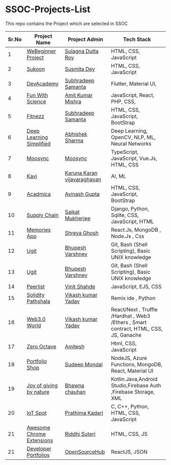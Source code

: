 # SSOC-Projects-List

This repo contains the Project which are selected in SSOC 

| **Sr.No** | **Project Name** | **Project Admin** | **Tech Stack** |
|---|---|---|---|
| 1 | [WeBeginner Project](https://github.com/Sulagna-Dutta-Roy/Webeginner-projects) | [Sulagna Dutta Roy](https://twitter.com/SulagnaDuttaRo1) | HTML, CSS, JavaScript |
| 2 | [Sukoon](https://github.com/Susmita-Dey/Sukoon) | [ Susmita Dey ](https://www.linkedin.com/in/susmita-dey-15a15a210/) |HTML, CSS, JavaScript |
| 3 | [DevAcademy](https://github.com/Subhradeep10/DevAcademy) | [Subhradeep Samanta](https://github.com/Subhradeep10) | Flutter, Material UI, |
| 4 | [Fun With Science](https://github.com/Tech-N-Science/FunwithScience) | [Amit Kumar Mishra](https://www.linkedin.com/in/amit-kumar-mishra-28122a193) | JavaScript, React, PHP, CSS, |
| 5 | [Fitnezz](https://github.com/Subhradeep10/Fitnezz) | [Subhradeep Samanta](https://github.com/Subhradeep10) | HTML, CSS, JavaScript, BootStrap | 
| 6 | [Deep Learning Simplified](https://github.com/abhisheks008/DL-Simplified)| [Abhishek Sharma](https://www.linkedin.com/in/abhishek-sharma-aa06a9183/) |  Deep Learning, OpenCV, NLP, ML, Neural Networks |
| 7 | [Moosync](https://github.com/Moosync) | [Moosync](https://github.com/Moosync) | TypeScript, JavaScript, Vue.Js, HTML, CSS |
| 8 | [Kavi](https://github.com/karunakaran186/KAVI-voice-Assitant) | [Karuna Karan vijayaraghavan](https://www.linkedin.com/in/karuna-karan-vijayaraghavan-622a2a218/) | AI, ML |
| 9 | [Acadmica](https://github.com/tier3guy/Acadmica)| [Avinash Gupta](https://www.linkedin.com/in/avinash-gupta-3321041ba/) | HTML, CSS, JavaScript, BootStrap |
| 10 | [Supply Chain](https://github.com/7saikat7/supply_chain)| [ Saikat Mukherjee ](https://www.linkedin.com/in/saikat-mukherjee-616534191/) | Django, Python, Sqlite, CSS, JavaScript, HTML |
| 11 | [Memories App](https://github.com/shreya024/MemoriesApp/tree/ssoc)| [ Shreya Ghosh ](https://twitter.com/ShreyaG35957150) | React.Js, MongoDB , Node.Js , Css |
| 12 | [Ugit](https://github.com/Bhupesh-V/ugit)| [ Bhupesh Varshney ](https://bhupesh.me/about/) | Git, Bash (Shell Scripting), Basic UNIX knowledge |
| 13 | [Ugit](https://github.com/Bhupesh-V/ugit)| [ Bhupesh Varshney ](https://bhupesh.me/about/) | Git, Bash (Shell Scripting), Basic UNIX knowledge |
| 14 | [Peerlist](https://github.com/vinitshahdeo/peerlist-readme-badge)| [ Vinit Shahde ](https://twitter.com/Vinit_Shahdeo) | JavaScript, EJS, CSS |
| 15 | [Solidity Pathshala](https://github.com/Vikash-8090-Yadav/Solidity-Pathshala)| [ Vikash kumar Yadav ](https://www.linkedin.com/in/vikash-kumar-yadav-8090/) | Remix ide , Python |
| 16 | [Web3.0 World](https://github.com/Vikash-8090-Yadav/Web3.0-World)| [ Vikash kumar Yadav ](https://www.linkedin.com/in/vikash-kumar-yadav-8090/) | React/Next , Truffle /Hardhat , Web3 /Ethers , Smart contract, HTML, CSS, JS, Ganache |
| 17 | [Zero Octave](https://github.com/ZeroOctave/ZeroOctave-Javascript-Projects)| [ Amitesh ](https://www.linkedin.com/in/amitesh1208) | Html, CSS, JavaScript |
| 18 | [Portfolio Shop](https://github.com/Portfolio-Shop/portfolioshop)| [ Sudeep Mondal ](https://www.linkedin.com/in/sudipmondal2002/) | NodeJS, Azure Functions, MongoDB, React, Material UI |
| 19 | [Joy of giving by nature](https://github.com/Bhawna1203/Muskan--The-joy-of-giving-by-nature)| [ Bhawna chauhan ](https://www.linkedin.com/in/bhawna-chauhan-00a32a200/) | Kotlin.Java,Android Studio,Firebase Auth ,Firebase Storage, XML |
| 20 | [IoT Spot](https://github.com/prathimacode-hub/IoT-Spot)| [ Prathima Kadari ](https://www.linkedin.com/in/prathima-kadari/) | C, C++, Python, HTML, CSS, JavaScript |
| 21 | [Awesome Chrome Extensions](https://github.com/ridsuteri/Awesome-Chrome-Extensions)| [ Riddhi Suteri ](https://bio.link/ridsuteri/) | HTML, CSS, JS |
| 21 | [Developer Portfolios](https://github.com/opensourcecommunity-hub/developer-portfolios)| [ OpenSourceHub ](https://github.com/opensourcecommunity-hub) | ReactJS, JSON |
